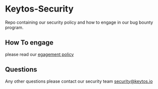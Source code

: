 # Keytos-Security
Repo containing our security policy and how to engage in our bug bounty program.

## How To engage
please read our [egagement policy](https://github.com/markeytos/Keytos-Security/blob/main/SECURITY.md)

## Questions
Any other questions please contact our security team security@keytos.io
